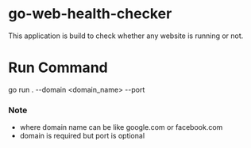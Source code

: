 # go-web-health-checker
This application is build to check whether any website is running or not.

# Run Command
go run . --domain <domain_name> --port <port> 

### Note
- where domain name can be like google.com or facebook.com
- domain is required but port is optional